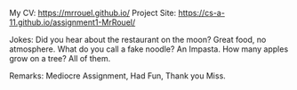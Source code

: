 
My CV:		https://mrrouel.github.io/ 
Project Site: 	https://cs-a-11.github.io/assignment1-MrRouel/

Jokes:
Did you hear about the restaurant on the moon? Great food, no atmosphere.
What do you call a fake noodle? An Impasta.
How many apples grow on a tree? All of them.


Remarks:
Mediocre Assignment, Had Fun, Thank you Miss.
